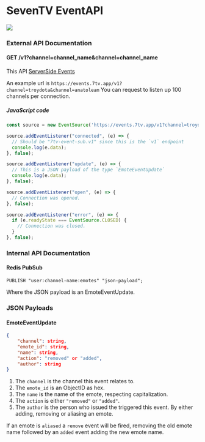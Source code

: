 # SevenTV EventAPI

![](https://cdn.discordapp.com/attachments/817075418640678964/871969835087704124/icon-512x512.png)

### External API Documentation
#### GET /v1?channel=channel_name&channel=channel_name
This API [ServerSide Events](https://developer.mozilla.org/en-US/docs/Web/API/Server-sent_events/Using_server-sent_events)

An example url is `https://events.7tv.app/v1?channel=troydota&channel=anatoleam`
You can request to listen up 100 channels per connection.

##### JavaScript code

```js
const source = new EventSource('https://events.7tv.app/v1?channel=troydota&channel=anatoleam');

source.addEventListener("connected", (e) => {
  // Should be "7tv-event-sub.v1" since this is the `v1` endpoint
  console.log(e.data); 
}, false);

source.addEventListener("update", (e) => {
  // This is a JSON payload of the type `EmoteEventUpdate`
  console.log(e.data);
}, false);

source.addEventListener("open", (e) => {
  // Connection was opened.
}, false);

source.addEventListener("error", (e) => {
  if (e.readyState === EventSource.CLOSED) {
    // Connection was closed.
  }
}, false);
```

### Internal API Documentation
#### Redis PubSub
```redis
PUBLISH "user:channel-name:emotes" "json-payload";
```
Where the JSON payload is an EmoteEventUpdate.
### JSON Payloads
#### EmoteEventUpdate

```json
{
	"channel": string,
	"emote_id": string,
	"name": string,
	"action": "removed" or "added",
	"author": string
}
```
1. The `channel` is the channel this event relates to.
2. The `emote_id` is an ObjectID as hex.
3. The `name` is the name of the emote, respecting capitalization.
4. The `action` is either `"removed"` or `"added"`.
5. The `author` is the person who issued the triggered this event. By either adding, removing or aliasing an emote.

If an emote is `aliased` a `remove` event will be fired, removing the old emote name followed by an `added` event adding the new emote name.
